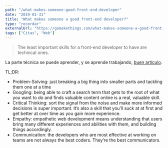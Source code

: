 ```yaml
---
path: "/what-makes-someone-good-front-end-developer"
date: "2019-01-31"
title: "What makes someone a good front-end developer?"
type: "recordar"
externalUrl: "https://gomakethings.com/what-makes-someone-a-good-front-end-developer/"
tags: ["Citas", "Web"]
---
```


> The least important skills for a front-end developer to have are technical ones.

La parte t&eacute;cnica se puede aprender, y se aprende trabajando, [buen art&iacute;culo](https://gomakethings.com/what-makes-someone-a-good-front-end-developer/).

TL;DR:

- Problem-Solving: just breaking a big thing into smaller parts and tackling them one at a time
- Googling: being able to craft a search term that gets to the root of what you want to do and finds valuable content online is a real, valuable skill.
- Critical Thinking: sort the signal from the noise and make more informed decisions is super important. It’s also a skill that you’ll suck at at first and get better at over time as you gain more experience.
- Empathy: empathetic web development means understanding that users bring many different experiences and abilities with them, and building things accordingly.
- Communication: the developers who are most effective at working on teams are not always the best coders. They’re the best communicators.
